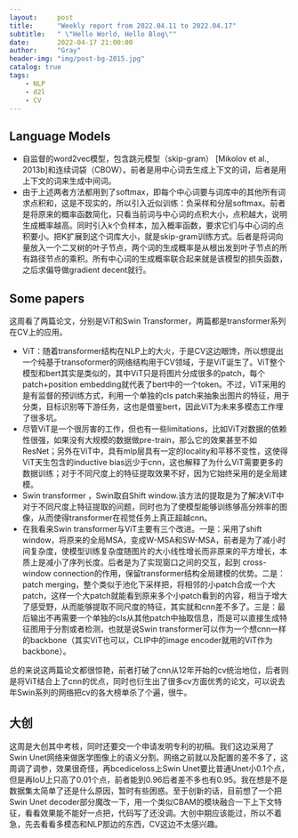 ```yaml
---
layout:     post
title:      "Weekly report from 2022.04.11 to 2022.04.17"
subtitle:   " \"Hello World, Hello Blog\""
date:       2022-04-17 21:00:00
author:     "Gray"
header-img: "img/post-bg-2015.jpg"
catalog: true
tags:
    - NLP
    - d2l
    - CV
---
```


## Language Models

+ 自监督的word2vec模型，包含跳元模型（skip-gram） [Mikolov et al., 2013b]和连续词袋（CBOW）。前者是用中心词去生成上下文的词，后者是用上下文的词来生成中间词。
+ 由于上述两者方法都用到了softmax，即每个中心词要与词库中的其他所有词求点积和，这是不现实的，所以引入近似训练：负采样和分层softmax。前者是将原来的概率函数简化，只看当前词与中心词的点积大小，点积越大，说明生成概率越高。同时引入k个负样本，加入概率函数，要求它们与中心词的点积要小。把K扩展到这个词库大小，就是skip-gram训练方式。后者是将词向量放入一个二叉树的叶子节点，两个词的生成概率是从根出发到叶子节点的所有路径节点的乘积。所有中心词的生成概率联合起来就是该模型的损失函数，之后求偏导做gradient decent就行。

## Some papers

这周看了两篇论文，分别是ViT和Swin Transformer，两篇都是transformer系列在CV上的应用。

+ ViT：随着transformer结构在NLP上的大火，于是CV这边眼馋，所以想提出一个纯基于transoformer的网络结构用于CV领域，于是ViT诞生了。ViT整个模型和bert其实是类似的，其中ViT只是将图片分成很多的patch，每个patch+position embedding就代表了bert中的一个token。不过，ViT采用的是有监督的预训练方式，利用一个单独的cls patch来抽象出图片的特征，用于分类，目标识别等下游任务，这也是借鉴bert，因此ViT为未来多模态工作埋了很多坑。
+ 尽管ViT是一个很厉害的工作，但也有一些limitations，比如ViT对数据的依赖性很强，如果没有大规模的数据做pre-train，那么它的效果甚至不如ResNet；另外在ViT中，具有mlp层具有一定的locality和平移不变性，这使得ViT天生包含的inductive bias远少于cnn，这也解释了为什么ViT需要更多的数据训练；对于不同尺度上的特征提取效果不好，因为它始终采用的是全局建模。
+ Swin transformer ，Swin取自Shift window.该方法的提取是为了解决ViT中对于不同尺度上特征提取的问题，同时也为了使模型能够训练够高分辨率的图像，从而使得transformer在视觉任务上真正超越cnn。
+ 在我看来Swin transformer与ViT主要有三个改进。一是：采用了shift window，将原来的全局MSA，变成W-MSA和SW-MSA，前者是为了减小时间复杂度，使模型训练复杂度随图片的大小线性增长而非原来的平方增长，本质上是减小了序列长度。后者是为了实现窗口之间的交互，起到 cross-window connection的作用，保留transformer结构全局建模的优势。二是：patch merging，整个类似于池化下采样把，将相邻的小patch合成一个大patch，这样一个大patch就能看到原来多个小patch看到的内容，相当于增大了感受野，从而能够提取不同尺度的特征，其实就和cnn差不多了。三是：最后输出不再需要一个单独的cls从其他patch中抽取信息，而是可以直接生成特征图用于分割或者检测，也就是说Swin transformer可以作为一个想cnn一样的backbone（其实ViT也可以，CLIP中的image encoder就用的ViT作为backbone）。

总的来说这两篇论文都很惊艳，前者打破了cnn从12年开始的cv统治地位，后者则是将ViT结合上了cnn的优点，同时也衍生出了很多cv方面优秀的论文，可以说去年Swin系列的网络把cv的各大榜单杀了个遍，很牛。

## 大创

这周是大创其中考核，同时还要交一个申请发明专利的初稿。我们这边采用了Swin Unet网络来做医学图像上的语义分割。网络之前就以及配置的差不多了，这周调了调参，效果很奇怪，再bcediceloss上Swin Unet要比普通Unet小0.1个点，但是再IoU上只高了0.01个点，前者能到0.96后者差不多也有0.95。我在想是不是数据集太简单了还是什么原因，暂时有些困惑。至于创新的话，目前想了一个把Swin Unet decoder部分魔改一下，用一个类似CBAM的模块融合一下上下文特征，看看效果能不能好一点把，代码写了还没调。大创中期应该能过，所以不着急，先去看看多模态和NLP那边的东西，CV这边不太感兴趣。
